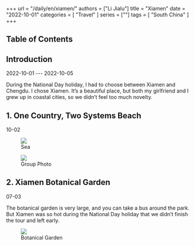 +++
url = "/daily/en/xiamen/"
authors = ["Li Jialu"]
title = "Xiamen"
date = "2022-10-01"
categories = [
    "Travel"
]
series = [""]
tags = [
    "South China"
]
+++
<!DOCTYPE html>
<html lang="en">
<head>
    <meta charset="UTF-8">
    <meta name="viewport" content="width=device-width, initial-scale=1.0">
    <link rel="stylesheet" href="/assets/css/styles.css">
    <script src="/assets/js/toc.js"></script>    
</head>
<body>
    <article>
        <nav>
            <h2>Table of Contents</h2>
            <ul id="toc">
                <!-- Table of contents will be dynamically generated here -->
            </ul>
        </nav>
        <section>
            <h2>Introduction</h2>
            <p>2022-10-01 --- 2022-10-05</p>
            <p>         During the National Day holiday, I had to choose between Xiamen and Chengdu. I chose Xiamen. It’s a beautiful place, but both my girlfriend and I grew up in coastal cities, so we didn’t feel too much novelty.</p>
        </section>
        <section>
            <h2>1. One Country, Two Systems Beach</h2>
            <p>10-02 <i class="fas fa-sun"></i></p>
            <div class="container">
                <div class="image">
                    <figure>
                        <a data-fancybox="gallery" href="/images/daily-travel/xiamen1.jpg">
    <img src="/images/daily-travel/xiamen1.jpg" loading="lazy">
</a>
                        <figcaption>Sea</figcaption>
                    </figure>
                </div>
            </div>
            <div class="container">
                <div class="image">
                    <figure>
                        <a data-fancybox="gallery" href="/images/daily-travel/xiamen2.jpg">
    <img src="/images/daily-travel/xiamen2.jpg" loading="lazy">
</a>
                        <figcaption>Group Photo</figcaption>
                    </figure>
                </div>
            </div>
        </section>
        <section>
            <h2>2. Xiamen Botanical Garden</h2>
            <p>07-03 <i class="fas fa-sun"></i></p>
            <p>         The botanical garden is very large, and you can take a bus around the park. But Xiamen was so hot during the National Day holiday that we didn’t finish the tour and left early.</p>
            <div class="container">
                <div class="image">
                    <figure>
                        <a data-fancybox="gallery" href="/images/daily-travel/xiamen3.jpg">
    <img src="/images/daily-travel/xiamen3.jpg" loading="lazy">
</a>
                        <figcaption>Botanical Garden</figcaption>
                    </figure>
                </div>
            </div>
        </section>
    </article>
</body>
</html>
